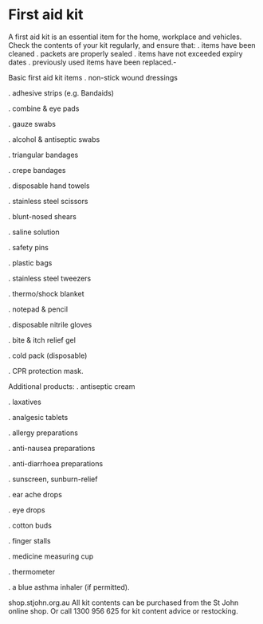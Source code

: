 ﻿# First aid kit 

A first aid kit is an essential item for the home, workplace and vehicles. 
Check the contents of your kit regularly, and ensure that: . items have been cleaned . packets are properly sealed . items have not exceeded expiry dates . previously used items have been replaced.- 

Basic first aid kit items 
. 
non-stick wound dressings 

. 
adhesive strips (e.g. Bandaids) 

. 
combine & eye pads 

. 
gauze swabs 

. 
alcohol & antiseptic swabs 

. 
triangular bandages 

. 
crepe bandages 

. 
disposable hand towels 

. 
stainless steel scissors 

. 
blunt-nosed shears 

. 
saline solution 

. 
safety pins 

. 
plastic bags 

. 
stainless steel tweezers 

. 
thermo/shock blanket 

. 
notepad & pencil 

. 
disposable nitrile gloves 

. 
bite & itch relief gel 

. 
cold pack (disposable) 

. 
CPR protection mask. 



Additional products: 
. 
antiseptic cream 

. 
laxatives 

. 
analgesic tablets 

. 
allergy preparations 

. 
anti-nausea preparations 

. 
anti-diarrhoea preparations 

. 
sunscreen, sunburn-relief 

. 
ear ache drops 

. 
eye drops 

. 
cotton buds 

. 
finger stalls 

. 
medicine measuring cup 

. 
thermometer 

. 
a blue asthma inhaler (if permitted). 



shop.stjohn.org.au 
All kit contents can be purchased from the St John online shop. Or call 1300 956 625 for kit content advice 
or restocking. 



